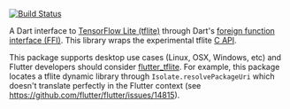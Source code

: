 [![Build Status](https://travis-ci.org/dart-lang/tflite_native.svg?branch=master)](https://travis-ci.org/dart-lang/tflite_native)

A Dart interface to [TensorFlow Lite (tflite)](https://www.tensorflow.org/lite) through
Dart's [foreign function interface (FFI)](https://dart.dev/server/c-interop).
This library wraps the experimental tflite
[C API](https://github.com/tensorflow/tensorflow/blob/master/tensorflow/lite/experimental/c/c_api.h).

This package supports desktop use cases (Linux, OSX, Windows, etc) and Flutter developers should consider
[flutter_tflite](https://github.com/shaqian/flutter_tflite). For example, this package locates a tflite
dynamic library through `Isolate.resolvePackageUri` which doesn't translate perfectly in the Flutter
context (see https://github.com/flutter/flutter/issues/14815).

